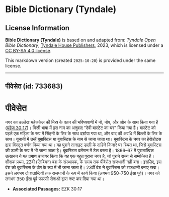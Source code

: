 # Bible Dictionary (Tyndale)

## License Information

**Bible Dictionary (Tyndale)** is based on and adapted from: _Tyndale Open Bible Dictionary_, [Tyndale House Publishers](https://tyndaleopenresources.com/), 2023, which is licensed under a [CC BY-SA 4.0 license](https://creativecommons.org/licenses/by-sa/4.0/legalcode.en).

This markdown version (created `2025-10-20`) is provided under the same license.



--------------------------------

## पीवेसेत (id: 733683)

पीवेसेत
=======

नगर का उल्लेख यहेजकेल की मिस्र के पतन की भविष्यवाणी में नो, नोप, और ओन के साथ किया गया है ([यहेज 30:17](https://ref.ly/Ezek30:17))। मिस्री भाषा में इस नाम का अनुवाद "देवी बास्टेट का घर" किया गया है। बास्टेट को पहले एक महिला के रूप में सिंहनी के सिर के साथ दर्शाया गया था, और बाद की अवधि में बिल्ली के सिर के साथ। यूनानी में उन्हें बूबास्टिस या बुबास्टिस के नाम से जाना जाता था। बूबास्टिस के नगर का हेरोडोटस द्वारा विस्तृत वर्णन किया गया था। यह पुराने तानाइट डाली के दाहिने किनारे पर स्थित था, जिसे बूबास्टिस की डाली के रूप में भी जाना जाता है। बूबास्टिस वर्तमान में टेल बस्ता है। 1866–67 में पुरातात्विक उत्खनन ने यह प्रमाण उजागर किया कि यह एक बहुत पुराना नगर है, जो पुराने राज्य से सम्बन्धित है। शीशक प्रथम, 22वीं (लिबियन) वंश के संस्थापक, के समय तक पीवेसेत राजधानी नहीं बना। इसलिए, इस वंश को बूबास्टिस के वंश के रूप में भी जाना जाता है। 23वीं वंश ने बूबास्टिस को राजधानी बनाए रखा। इसने लगभग दो शताब्दियों तक राजधानी के रूप में कार्य किया (लगभग 950–750 ईसा पूर्व)। नगर को लगभग 350 ईसा पूर्व फारसी सेनाओं द्वारा नष्ट कर दिया गया था।

* **Associated Passages:** EZK 30:17

